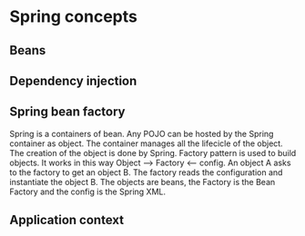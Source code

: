 # Spring concepts

## Beans

## Dependency injection

## Spring bean factory
Spring is a containers of bean. 
Any POJO can be hosted by the Spring container as object.
The container manages all the lifecicle of the object. 
The creation of the object is done by Spring.
Factory pattern is used to build objects.
It works in this way Object --> Factory <-- config.
An object A asks to the factory to get an object B.
The factory reads the configuration and instantiate the object B.
The objects are beans, the Factory is the Bean Factory and the config is the Spring XML.

## Application context
